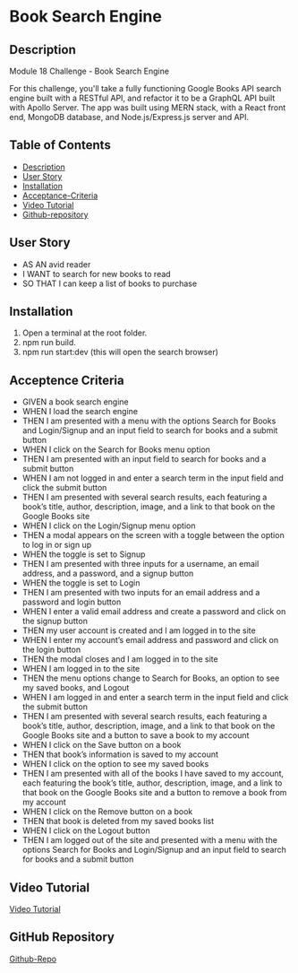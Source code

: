 # Book Search Engine

## Description

Module 18 Challenge - Book Search Engine 

For this challenge, you'll take a fully functioning Google Books API search engine built with a RESTful API, and refactor it to be a GraphQL API built with Apollo Server. The app was built using MERN stack, with a React front end, MongoDB database, and Node.js/Express.js server and API. 

## Table of Contents

- [Description](#description)
- [User Story](#user-story)
- [Installation](#installation)
- [Acceptance-Criteria](#acceptence-criteria)
- [Video Tutorial](#video-tutorial)
- [Github-repository](#github-repository)


## User Story

- AS AN avid reader
- I WANT to search for new books to read
- SO THAT I can keep a list of books to purchase



## Installation

1) Open a terminal at the root folder.
2) npm run build.
3) npm run start:dev (this will open the search browser)

## Acceptence Criteria

- GIVEN a book search engine
- WHEN I load the search engine
- THEN I am presented with a menu with the options Search for Books and Login/Signup and an input field to search for books and a submit button
- WHEN I click on the Search for Books menu option
- THEN I am presented with an input field to search for books and a submit button
- WHEN I am not logged in and enter a search term in the input field and click the submit button
- THEN I am presented with several search results, each featuring a book’s title, author, description, image, and a link to that book on the Google Books site
- WHEN I click on the Login/Signup menu option
- THEN a modal appears on the screen with a toggle between the option to log in or sign up
- WHEN the toggle is set to Signup
- THEN I am presented with three inputs for a username, an email address, and a password, and a signup button
- WHEN the toggle is set to Login
- THEN I am presented with two inputs for an email address and a password and login button
- WHEN I enter a valid email address and create a password and click on the signup button
- THEN my user account is created and I am logged in to the site
- WHEN I enter my account’s email address and password and click on the login button
- THEN the modal closes and I am logged in to the site
- WHEN I am logged in to the site
- THEN the menu options change to Search for Books, an option to  see my saved books, and Logout
- WHEN I am logged in and enter a search term in the input field and click the submit button
- THEN I am presented with several search results, each featuring a book’s title, author, description, image, and a link to that book on the Google Books site and a button to save a book to my account
- WHEN I click on the Save button on a book
- THEN that book’s information is saved to my account
- WHEN I click on the option to see my saved books
- THEN I am presented with all of the books I have saved to my account, each featuring the book’s title, author, description, image, and a link to that book on the Google Books site and a button to remove a book from my account
- WHEN I click on the Remove button on a book
- THEN that book is deleted from my saved books list
- WHEN I click on the Logout button
- THEN I am logged out of the site and presented with a menu with the options Search for Books and Login/Signup and an input field to search for books and a submit button  

## Video Tutorial
[Video Tutorial]()

## GitHub Repository
[Github-Repo](https://github.com/JossieHaven/book-search-engine-mc18)